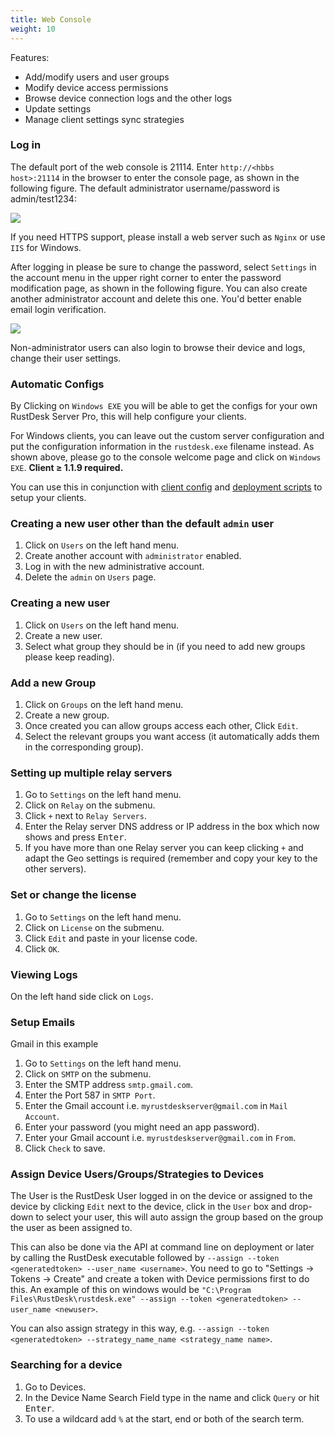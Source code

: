 ```yaml
---
title: Web Console
weight: 10
---
```


Features:

- Add/modify users and user groups
- Modify device access permissions
- Browse device connection logs and the other logs
- Update settings
- Manage client settings sync strategies

### Log in

The default port of the web console is 21114. Enter `http://<hbbs host>:21114` in the browser to enter the console page, as shown in the following figure. The default administrator username/password is admin/test1234:

![](/docs/en/self-host/rustdesk-server-pro/console/images/console-login.png)

If you need HTTPS support, please install a web server such as `Nginx` or use `IIS` for Windows.

After logging in please be sure to change the password, select `Settings` in the account menu in the upper right corner to enter the password modification page, as shown in the following figure. You can also create another administrator account and delete this one. You'd better enable email login verification.

<a name=console-home></a>
![](/docs/en/self-host/rustdesk-server-pro/console/images/console-home.png?v2)

Non-administrator users can also login to browse their device and logs, change their user settings.

### Automatic Configs
By Clicking on `Windows EXE` you will be able to get the configs for your own RustDesk Server Pro, this will help configure your clients.

For Windows clients, you can leave out the custom server configuration and put the configuration information in the `rustdesk.exe` filename instead. As shown above, please go to the console welcome page and click on `Windows EXE`. **Client ≥ 1.1.9 required.**

You can use this in conjunction with [client config](https://rustdesk.com/docs/en/self-host/client-configuration/) and [deployment scripts](https://rustdesk.com/docs/en/self-host/client-deployment/) to setup your clients.

### Creating a new user other than the default `admin` user
1. Click on `Users` on the left hand menu.
2. Create another account with `administrator` enabled.
3. Log in with the new administrative account.
4. Delete the `admin` on `Users` page.

### Creating a new user
1. Click on `Users` on the left hand menu.
2. Create a new user.
3. Select what group they should be in (if you need to add new groups please keep reading).

### Add a new Group
1. Click on `Groups` on the left hand menu.
2. Create a new group.
3. Once created you can allow groups access each other, Click `Edit`.
4. Select the relevant groups you want access (it automatically adds them in the corresponding group).

### Setting up multiple relay servers
1. Go to `Settings` on the left hand menu.
2. Click on `Relay` on the submenu.
3. Click `+` next to `Relay Servers`.
4. Enter the Relay server DNS address or IP address in the box which now shows and press <kbd>Enter</kbd>.
5. If you have more than one Relay server you can keep clicking `+` and adapt the Geo settings is required (remember and copy your key to the other servers).

### Set or change the license
1. Go to `Settings` on the left hand menu.
2. Click on `License` on the submenu.
3. Click `Edit` and paste in your license code.
4. Click `OK`.

### Viewing Logs
On the left hand side click on `Logs`.

### Setup Emails
Gmail in this example

1. Go to `Settings` on the left hand menu.
2. Click on `SMTP` on the submenu.
3. Enter the SMTP address `smtp.gmail.com`.
4. Enter the Port 587 in `SMTP Port`.
5. Enter the Gmail account i.e. `myrustdeskserver@gmail.com` in `Mail Account`.
6. Enter your password (you might need an app password).
7. Enter your Gmail account i.e. `myrustdeskserver@gmail.com` in `From`.
8. Click `Check` to save.

### Assign Device Users/Groups/Strategies to Devices
The User is the RustDesk User logged in on the device or assigned to the device by clicking `Edit` next to the device, click in the `User` box and drop-down to select your user, this will auto assign the group based on the group the user as been assigned to.

This can also be done via the API at command line on deployment or later by calling the RustDesk executable followed by `--assign --token <generatedtoken> --user_name <username>`. You need to go to "Settings → Tokens → Create" and create a token with Device permissions first to do this. An example of this on windows would be `"C:\Program Files\RustDesk\rustdesk.exe" --assign --token <generatedtoken> --user_name <newuser>`.

You can also assign strategy in this way, e.g. `--assign --token <generatedtoken> --strategy_name_name <strategy_name name>`.

### Searching for a device
1. Go to Devices.
2. In the Device Name Search Field type in the name and click `Query` or hit <kbd>Enter</kbd>.
3. To use a wildcard add `%` at the start, end or both of the search term.
